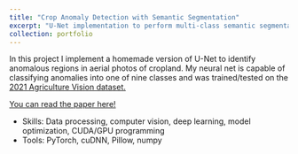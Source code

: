```yaml
---
title: "Crop Anomaly Detection with Semantic Segmentation"
excerpt: "U-Net implementation to perform multi-class semantic segmentation on a massive satellite image dataset. Big data, computer vision, climate tech"
collection: portfolio
---
```


In this project I implement a homemade version of U-Net to identify anomalous regions in aerial photos of cropland. My neural net is capable of classifying anomalies into one of nine classes and was trained/tested on the [2021 Agriculture Vision dataset.](https://www.agriculture-vision.com/agriculture-vision-2021/dataset-2021)

[You can read the paper here!](https://github.com/marklisi1/ag-vision-segmentation/blob/main/CV_Final_Project.pdf)

* Skills: Data processing, computer vision, deep learning, model optimization, CUDA/GPU programming
* Tools: PyTorch, cuDNN, Pillow, numpy
